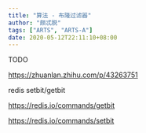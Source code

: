 ```yaml
---
title: "算法 - 布隆过滤器"
author: "颇忒脱"
tags: ["ARTS", "ARTS-A"]
date: 2020-05-12T22:11:10+08:00
---
```


<!--more-->

TODO

https://zhuanlan.zhihu.com/p/43263751

redis setbit/getbit

https://redis.io/commands/getbit

https://redis.io/commands/setbit